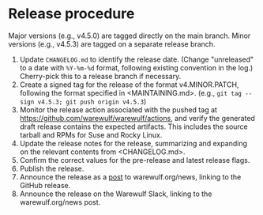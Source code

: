 # Release procedure

Major versions (e.g., v4.5.0) are tagged directly on the main
branch. Minor versions (e.g., v4.5.3) are tagged on a separate release
branch.

1. Update `CHANGELOG.md` to identify the release date. (Change
   "unreleased" to a date with `%Y-%m-%d` format, following existing
   convention in the log.) Cherry-pick this to a release branch if
   necessary.
2. Create a signed tag for the release of the format v4.MINOR.PATCH,
   following the format specified in <MAINTAINING.md>. (e.g., `git tag
   --sign v4.5.3; git push origin v4.5.3`)
3. Monitor the release action associated with the pushed tag at
   https://github.com/warewulf/warewulf/actions, and verify the
   generated draft release contains the expected artifacts. This
   includes the source tarball and RPMs for Suse and Rocky Linux.
4. Update the release notes for the release, summarizing and expanding
   on the relevant contents from <CHANGELOG.md>.
5. Confirm the correct values for the pre-release and latest release
   flags.
6. Publish the release.
8. Announce the release as a [post][1] to warewulf.org/news, linking
   to the GitHub release.
9. Announce the release on the Warewulf Slack, linking to the
   warewulf.org/news post.

[1]: https://github.com/warewulf/warewulf.org/tree/main/src/posts
